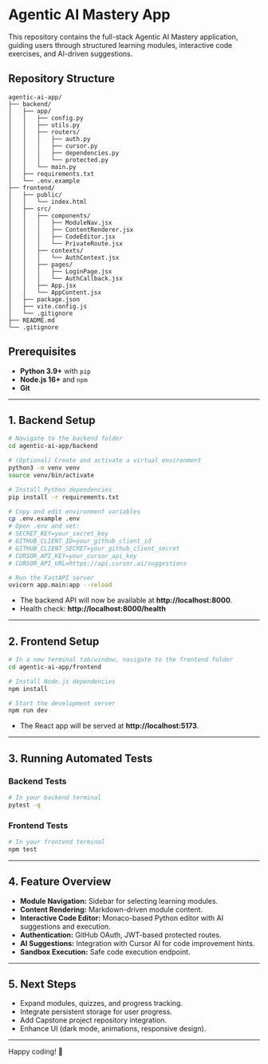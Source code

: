 
# Agentic AI Mastery App

This repository contains the full-stack Agentic AI Mastery application, guiding users through structured learning modules, interactive code exercises, and AI-driven suggestions.

## Repository Structure

```
agentic-ai-app/
├── backend/
│   ├── app/
│   │   ├── config.py
│   │   ├── utils.py
│   │   ├── routers/
│   │   │   ├── auth.py
│   │   │   ├── cursor.py
│   │   │   ├── dependencies.py
│   │   │   └── protected.py
│   │   └── main.py
│   ├── requirements.txt
│   └── .env.example
├── frontend/
│   ├── public/
│   │   └── index.html
│   ├── src/
│   │   ├── components/
│   │   │   ├── ModuleNav.jsx
│   │   │   ├── ContentRenderer.jsx
│   │   │   ├── CodeEditor.jsx
│   │   │   └── PrivateRoute.jsx
│   │   ├── contexts/
│   │   │   └── AuthContext.jsx
│   │   ├── pages/
│   │   │   ├── LoginPage.jsx
│   │   │   └── AuthCallback.jsx
│   │   ├── App.jsx
│   │   └── AppContent.jsx
│   ├── package.json
│   ├── vite.config.js
│   └── .gitignore
├── README.md
└── .gitignore
```

## Prerequisites

- **Python 3.9+** with `pip`
- **Node.js 16+** and `npm`
- **Git**

---

## 1. Backend Setup

```bash
# Navigate to the backend folder
cd agentic-ai-app/backend

# (Optional) Create and activate a virtual environment
python3 -m venv venv
source venv/bin/activate

# Install Python dependencies
pip install -r requirements.txt

# Copy and edit environment variables
cp .env.example .env
# Open .env and set:
# SECRET_KEY=your_secret_key
# GITHUB_CLIENT_ID=your_github_client_id
# GITHUB_CLIENT_SECRET=your_github_client_secret
# CURSOR_API_KEY=your_cursor_api_key
# CURSOR_API_URL=https://api.cursor.ai/suggestions

# Run the FastAPI server
uvicorn app.main:app --reload
```

- The backend API will now be available at **http://localhost:8000**.
- Health check: **http://localhost:8000/health**

---

## 2. Frontend Setup

```bash
# In a new terminal tab/window, navigate to the frontend folder
cd agentic-ai-app/frontend

# Install Node.js dependencies
npm install

# Start the development server
npm run dev
```

- The React app will be served at **http://localhost:5173**.

---

## 3. Running Automated Tests

### Backend Tests

```bash
# In your backend terminal
pytest -q
```

### Frontend Tests

```bash
# In your frontend terminal
npm test
```

---

## 4. Feature Overview

- **Module Navigation:** Sidebar for selecting learning modules.
- **Content Rendering:** Markdown-driven module content.
- **Interactive Code Editor:** Monaco-based Python editor with AI suggestions and execution.
- **Authentication:** GitHub OAuth, JWT-based protected routes.
- **AI Suggestions:** Integration with Cursor AI for code improvement hints.
- **Sandbox Execution:** Safe code execution endpoint.

---

## 5. Next Steps

- Expand modules, quizzes, and progress tracking.
- Integrate persistent storage for user progress.
- Add Capstone project repository integration.
- Enhance UI (dark mode, animations, responsive design).

---

Happy coding! 🎉
